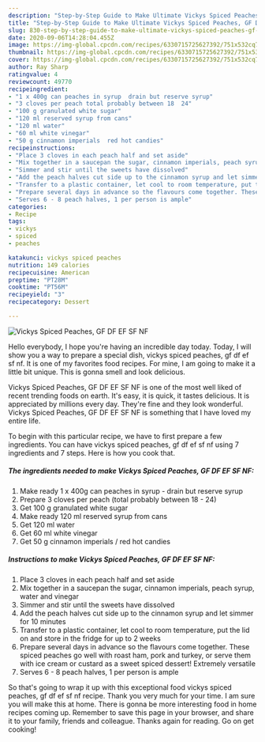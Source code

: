 ```yaml
---
description: "Step-by-Step Guide to Make Ultimate Vickys Spiced Peaches, GF DF EF SF NF"
title: "Step-by-Step Guide to Make Ultimate Vickys Spiced Peaches, GF DF EF SF NF"
slug: 830-step-by-step-guide-to-make-ultimate-vickys-spiced-peaches-gf-df-ef-sf-nf
date: 2020-09-06T14:28:04.455Z
image: https://img-global.cpcdn.com/recipes/6330715725627392/751x532cq70/vickys-spiced-peaches-gf-df-ef-sf-nf-recipe-main-photo.jpg
thumbnail: https://img-global.cpcdn.com/recipes/6330715725627392/751x532cq70/vickys-spiced-peaches-gf-df-ef-sf-nf-recipe-main-photo.jpg
cover: https://img-global.cpcdn.com/recipes/6330715725627392/751x532cq70/vickys-spiced-peaches-gf-df-ef-sf-nf-recipe-main-photo.jpg
author: Ray Sharp
ratingvalue: 4
reviewcount: 49770
recipeingredient:
- "1 x 400g can peaches in syrup  drain but reserve syrup"
- "3 cloves per peach total probably between 18  24"
- "100 g granulated white sugar"
- "120 ml reserved syrup from cans"
- "120 ml water"
- "60 ml white vinegar"
- "50 g cinnamon imperials  red hot candies"
recipeinstructions:
- "Place 3 cloves in each peach half and set aside"
- "Mix together in a saucepan the sugar, cinnamon imperials, peach syrup, water and vinegar"
- "Simmer and stir until the sweets have dissolved"
- "Add the peach halves cut side up to the cinnamon syrup and let simmer for 10 minutes"
- "Transfer to a plastic container, let cool to room temperature, put the lid on and store in the fridge for up to 2 weeks"
- "Prepare several days in advance so the flavours come together. These spiced peaches go well with roast ham, pork and turkey, or serve them with ice cream or custard as a sweet spiced dessert! Extremely versatile"
- "Serves 6 - 8 peach halves, 1 per person is ample"
categories:
- Recipe
tags:
- vickys
- spiced
- peaches

katakunci: vickys spiced peaches 
nutrition: 149 calories
recipecuisine: American
preptime: "PT28M"
cooktime: "PT56M"
recipeyield: "3"
recipecategory: Dessert

---
```



![Vickys Spiced Peaches, GF DF EF SF NF](https://img-global.cpcdn.com/recipes/6330715725627392/751x532cq70/vickys-spiced-peaches-gf-df-ef-sf-nf-recipe-main-photo.jpg)

Hello everybody, I hope you're having an incredible day today. Today, I will show you a way to prepare a special dish, vickys spiced peaches, gf df ef sf nf. It is one of my favorites food recipes. For mine, I am going to make it a little bit unique. This is gonna smell and look delicious.

Vickys Spiced Peaches, GF DF EF SF NF is one of the most well liked of recent trending foods on earth. It's easy, it is quick, it tastes delicious. It is appreciated by millions every day. They're fine and they look wonderful. Vickys Spiced Peaches, GF DF EF SF NF is something that I have loved my entire life.




To begin with this particular recipe, we have to first prepare a few ingredients. You can have vickys spiced peaches, gf df ef sf nf using 7 ingredients and 7 steps. Here is how you cook that.

<!--inarticleads1-->

##### The ingredients needed to make Vickys Spiced Peaches, GF DF EF SF NF:

1. Make ready 1 x 400g can peaches in syrup - drain but reserve syrup
1. Prepare 3 cloves per peach (total probably between 18 - 24)
1. Get 100 g granulated white sugar
1. Make ready 120 ml reserved syrup from cans
1. Get 120 ml water
1. Get 60 ml white vinegar
1. Get 50 g cinnamon imperials / red hot candies




<!--inarticleads2-->

##### Instructions to make Vickys Spiced Peaches, GF DF EF SF NF:

1. Place 3 cloves in each peach half and set aside
1. Mix together in a saucepan the sugar, cinnamon imperials, peach syrup, water and vinegar
1. Simmer and stir until the sweets have dissolved
1. Add the peach halves cut side up to the cinnamon syrup and let simmer for 10 minutes
1. Transfer to a plastic container, let cool to room temperature, put the lid on and store in the fridge for up to 2 weeks
1. Prepare several days in advance so the flavours come together. These spiced peaches go well with roast ham, pork and turkey, or serve them with ice cream or custard as a sweet spiced dessert! Extremely versatile
1. Serves 6 - 8 peach halves, 1 per person is ample




So that's going to wrap it up with this exceptional food vickys spiced peaches, gf df ef sf nf recipe. Thank you very much for your time. I am sure you will make this at home. There is gonna be more interesting food in home recipes coming up. Remember to save this page in your browser, and share it to your family, friends and colleague. Thanks again for reading. Go on get cooking!
